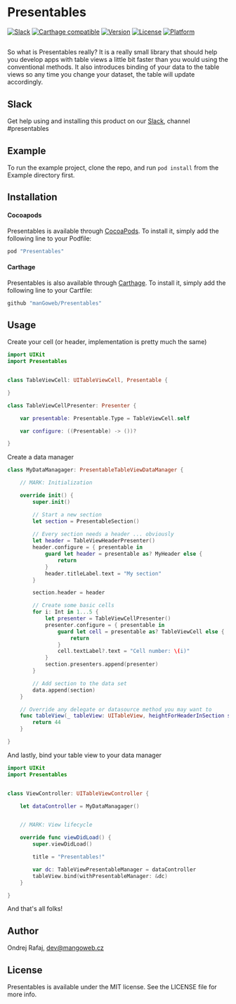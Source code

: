 # Presentables

[![Slack](https://img.shields.io/badge/join-slack-745EAF.svg?style=flat)](http://bit.ly/2B0dEyt)
[![Carthage compatible](https://img.shields.io/badge/Carthage-compatible-4BC51D.svg?style=flat)](https://github.com/Carthage/Carthage)
[![Version](https://img.shields.io/cocoapods/v/Presentables.svg?style=flat)](http://cocoapods.org/pods/Presentables)
[![License](https://img.shields.io/cocoapods/l/Presentables.svg?style=flat)](http://cocoapods.org/pods/Presentables)
[![Platform](https://img.shields.io/cocoapods/p/Presentables.svg?style=flat)](http://cocoapods.org/pods/Presentables)

## 

So what is Presentables really? It is a really small library that should help you develop apps with table views a little bit faster than you would using the conventional methods. It also introduces binding of your data to the table views so any time you change your dataset, the table will update accordingly.

## Slack

Get help using and installing this product on our [Slack](http://bit.ly/2B0dEyt), channel #presentables

## Example

To run the example project, clone the repo, and run `pod install` from the Example directory first.

## Installation

#### Cocoapods

Presentables is available through [CocoaPods](http://cocoapods.org). To install
it, simply add the following line to your Podfile:

```ruby
pod "Presentables"
```

#### Carthage

Presentables is also available through [Carthage](https://github.com/Carthage/Carthage). To install
it, simply add the following line to your Cartfile:
```ruby
github "manGoweb/Presentables"
```
## Usage

Create your cell (or header, implementation is pretty much the same)

```Swift
import UIKit
import Presentables


class TableViewCell: UITableViewCell, Presentable {

}

class TableViewCellPresenter: Presenter {

    var presentable: Presentable.Type = TableViewCell.self

    var configure: ((Presentable) -> ())?

}
```

Create a data manager

```Swift
class MyDataManagager: PresentableTableViewDataManager {

    // MARK: Initialization

    override init() {
        super.init()

        // Start a new section
        let section = PresentableSection()
        
        // Every section needs a header ... obviously
        let header = TableViewHeaderPresenter()
        header.configure = { presentable in
            guard let header = presentable as? MyHeader else {
                return
            }
            header.titleLabel.text = "My section"
        }

        section.header = header

        // Create some basic cells
        for i: Int in 1...5 {
            let presenter = TableViewCellPresenter()
            presenter.configure = { presentable in
                guard let cell = presentable as? TableViewCell else {
                    return
                }
                cell.textLabel?.text = "Cell number: \(i)"
            }
            section.presenters.append(presenter)
        }

        // Add section to the data set
        data.append(section)
    }

    // Override any delegate or datasource method you may want to
    func tableView(_ tableView: UITableView, heightForHeaderInSection section: Int) -> CGFloat {
        return 44
    }

}
```

And lastly, bind your table view to your data manager

```Swift
import UIKit
import Presentables


class ViewController: UITableViewController {

    let dataController = MyDataManagager()


    // MARK: View lifecycle

    override func viewDidLoad() {
        super.viewDidLoad()

        title = "Presentables!"

        var dc: TableViewPresentableManager = dataController
        tableView.bind(withPresentableManager: &dc)
    }

}
```

And that's all folks!

## Author

Ondrej Rafaj, dev@mangoweb.cz

## License

Presentables is available under the MIT license. See the LICENSE file for more info.

